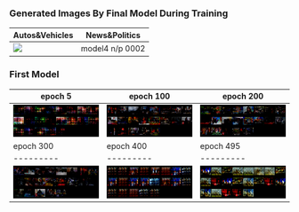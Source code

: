 
### Generated Images By Final Model During Training
|Autos&Vehicles|News&Politics|
|------|---|
|![](/readme_img/A%26V4_animation.gif)|model4 n/p 0002|

### First Model

|epoch 5|epoch 100|epoch 200|
|-------|---------|---------|
|![](/readme_img/NnP/vanilla/yt_5.png)|![](/readme_img/NnP/vanilla/yt_100.png)|![](/readme_img/NnP/vanilla/yt_200.png)|
|epoch 300|epoch 400|epoch 495|
|---------|---------|---------| 
|![](/readme_img/NnP/vanilla/yt_300.png)|![](/readme_img/NnP/vanilla/yt_400.png)|![](/readme_img/NnP/vanilla/yt_495.png)|